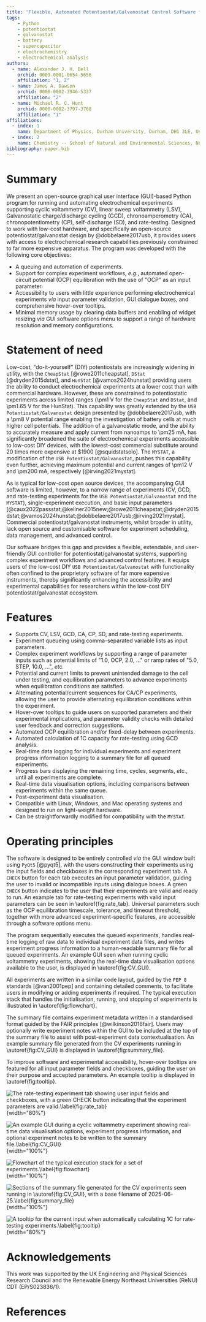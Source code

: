 ```yaml
---
title: 'Flexible, Automated Potentiostat/Galvanostat Control Software for Electrochemical Analysis'
tags:
    - Python
    - potentiostat
    - galvanostat
    - battery
    - supercapacitor
    - electrochemistry
    - electrochemical analysis
authors:
  - name: Alexander J. H. Bell
    orchid: 0009-0001-0654-5656
    affiliation: "1, 2"
  - name: James A. Dawson
    orchid: 0000-0002-3946-5337
    affiliation: "2"
  - name: Michael R. C. Hunt
    orchid: 0000-0002-3797-3768
    affiliation: "1"
affiliations:
  - index: 1
    name: Department of Physics, Durham University, Durham, DH1 3LE, United Kingdom
  - index: 2
    name: Chemistry -- School of Natural and Environmental Sciences, Newcastle University, Newcastle upon Tyne, NE1 7RU, United Kingdom
bibliography: paper.bib
---
```


# Summary
We present an open-source graphical user interface (GUI)-based Python program for running and automating electrochemical experiments supporting cyclic voltammetry (CV), linear sweep voltammetry (LSV), Galvanostatic charge/discharge cycling (GCD), chronoamperometry (CA), chronopotentiometry (CP), self-discharge (SD), and rate-testing. Designed to work with low-cost hardware, and specifically an open-source potentiostat/galvanostat design by @dobbelaere2017usb, it provides users with access to electrochemical research capabilities previously constrained to far more expensive apparatus. The program was developed with the following core objectives:

- A queuing and automation of experiments.
- Support for complex experiment workflows, *e.g.*, automated open-circuit potential (OCP) equilibration with the use of "OCP" as an input parameter.
- Accessibility to users with little experience performing electrochemical experiments *via* input parameter validation, GUI dialogue boxes, and comprehensive hover-over tooltips.
- Minimal memory usage by clearing data buffers and enabling of widget resizing *via* GUI software options menu to support a range of hardware resolution and memory configurations.

# Statement of need
Low-cost, "do-it-yourself" (DIY) potentiostats are increasingly widening in utility, with the `CheapStat` [@rowe2011cheapstat], `DStat` [@dryden2015dstat], and `HunStat` [@vamos2024hunstat] providing users the ability to conduct electrochemical experiments at a lower cost than with commercial hardware. However, these are constrained to potentiostatic experiments across limited ranges (\pm$1~\mathrm{V}$ for the `CheapStat` and `DStat`, and \pm$1.65~\mathrm{V}$ for the HunStat). This capability was greatly extended by the `USB Potentiostat/Galvanostat` design presented by @dobbelaere2017usb, with a \pm$8~\mathrm{V}$ potential range enabling the investigation of battery cells at much higher cell potentials. The addition of a galvanostatic mode, and the ability to accurately measure and apply current from nanoamps to \pm$25~\mathrm{mA}$, has significantly broadened the suite of electrochemical experiments accessible to low-cost DIY devices, with the lowest-cost commercial substitute around 20 times more expensive at \$1900 [@squidstatsolo]. The `MYSTAT`, a modification of the `USB Potentiostat/Galvanostat`, pushes this capability even further, achieving maximum potential and current ranges of \pm$12~\mathrm{V}$ and \pm$200~\mathrm{mA}$, respectively [@irving2021mystat].

As is typical for low-cost open source devices, the accompanying GUI software is limited, however, to a narrow range of experiments (CV, GCD, and rate-testing experiments for the `USB Potentiostat/Galvanostat` and the `MYSTAT`), single-experiment execution, and basic input parameters [@caux2022passstat;@kellner2015new;@rowe2011cheapstat;@dryden2015dstat;@vamos2024hunstat;@dobbelaere2017usb;@irving2021mystat]. Commercial potentiostat/galvanostat instruments, whilst broader in utility, lack open source and customisable software for experiment scheduling, data management, and advanced control. 

Our software bridges this gap and provides a flexible, extendable, and user-friendly GUI controller for potentiostat/galvanostat systems, supporting complex experiment workflows and advanced control features. It equips users of the low-cost DIY `USB Potentiostat/Galvanostat` with functionality often confined to the proprietary software of far more expensive instruments, thereby significantly enhancing the accessibility and experimental capabilities for researchers within the low-cost DIY potentiostat/galvanostat ecosystem.

# Features
- Supports CV, LSV, GCD, CA, CP, SD, and rate-testing experiments.
- Experiment queueing using comma-separated variable lists as input parameters.
- Complex experiment workflows by supporting a range of parameter inputs such as potential limits of "1.0, OCP, 2.0, ..." or ramp rates of "5.0, STEP, 10.0, ...", *etc.*
- Potential and current limits to prevent unintended damage to the cell under testing, and equilibration parameters to advance experiments when equilibration conditions are satisfied.
- Alternating potential/current sequences for CA/CP experiments, allowing the user to provide alternating equilibration conditions within the experiment.
- Hover-over tooltips to guide users on supported parameters and their experimental implications, and parameter validity checks with detailed user feedback and correction suggestions.
- Automated OCP equilibration and/or fixed-delay between experiments.
- Automated calculation of 1C capacity for rate-testing using GCD analysis.
- Real-time data logging for individual experiments and experiment progress information logging to a summary file for all queued experiments.
- Progress bars displaying the remaining time, cycles, segments, *etc.*, until all experiments are complete.
- Real-time data visualisation options, including comparisons between experiments within the same queue.
- Post-experiment data visualisation.
- Compatible with Linux, Windows, and Mac operating systems and designed to run on light-weight hardware.
- Can be straightforwardly modified for compatibility with the `MYSTAT`.

# Operating principles
The software is designed to be entirely controlled *via* the GUI window built using `PyQt5` [@pyqt5], with the users constructing their experiments using the input fields and checkboxes in the corresponding experiment tab. A `CHECK` button for each tab executes an input parameter validation, guiding the user to invalid or incompatible inputs using dialogue boxes. A green `CHECK` button indicates to the user that their experiments are valid and ready to run. An example tab for rate-testing experiments with valid input parameters can be seen in \autoref{fig:rate_tab}. Universal parameters such as the OCP equilibration timescale, tolerance, and timeout threshold, together with more advanced experiment-specific features, are accessible through a software options menu.

The program sequentially executes the queued experiments, handles real-time logging of raw data to individual experiment data files, and writes experiment progress information to a human-readable summary file for all queued experiments. An example GUI seen when running cyclic voltammetry experiments, showing the real-time data visualisation options available to the user, is displayed in \autoref{fig:CV_GUI}.

All experiments are written in a similar code layout, guided by the `PEP 8` standards [@van2001pep] and containing detailed comments, to facilitate users in modifying or adding experiments if required. The typical execution stack that handles the initialisation, running, and stopping of experiments is illustrated in \autoref{fig:flowchart}.

The summary file contains experiment metadata written in a standardised format guided by the FAIR principles [@wilkinson2016fair]. Users may optionally write experiment notes within the GUI to be included at the top of the summary file to assist with post-experiment data contextualisation. An example summary file generated from the CV experiments running in \autoref{fig:CV_GUI} is displayed in \autoref{fig:summary_file}.

To improve software and experimental accessibility, hover-over tooltips are featured for all input parameter fields and checkboxes, guiding the user on their purpose and accepted parameters. An example tooltip is displayed in \autoref{fig:tooltip}.

![The rate-testing experiment tab showing user input fields and checkboxes, with a green `CHECK` button indicating that the experiment parameters are valid.\label{fig:rate_tab}](figures/rate_tab.png){width="80%"}

![An example GUI during a cyclic voltammetry experiment showing real-time data visualisation options, experiment progress information, and optional experiment notes to be written to the summary file.\label{fig:CV_GUI}](figures/CV_GUI.png){width="100%"}

![Flowchart of the typical execution stack for a set of experiments.\label{fig:flowchart}](figures/flowchart_mainloop.png){width="100%"}

![Sections of the summary file generated for the CV experiments seen running in \autoref{fig:CV_GUI}, with a base filename of `2025-06-25`.\label{fig:summary_file}](figures/summary_file.png){width="100%"}

![A tooltip for the current input when automatically calculating 1C for rate-testing experiments.\label{fig:tooltip}](figures/tooltip.png){width="80%"}

# Acknowledgements
This work was supported by the UK Engineering and Physical Sciences Research Council and the Renewable Energy Northeast Universities (ReNU) CDT (EP/S023836/1).

# References
